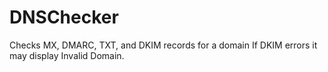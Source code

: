 # DNSChecker
Checks MX, DMARC, TXT, and DKIM records for a domain
If DKIM errors it may display Invalid Domain. 
